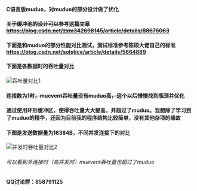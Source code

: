 #### C语言版muduo，对muduo的部分设计做了优化
#### ~~关于缓冲池的设计可以参考这篇文章 https://blog.csdn.net/zxm342698145/article/details/88676063~~

#### 下面是和muduo的部分性能对比测试，测试标准参考陈硕大佬自己的标准 https://blog.csdn.net/solstice/article/details/5864889 


#### 下面是各数据时的吞吐量对比
![吞吐量对比1](https://upload-images.jianshu.io/upload_images/9444378-b2ae69351584481a.png?imageMogr2/auto-orient/strip%7CimageView2/2/w/1240)

#### ~~连接数为1时，muevent吞吐量没有muduo高，这个以后慢慢找到瓶颈并优化~~

#### 通过使用环形缓冲区，使得吞吐量大大提高，并超过了muduo。我想除了学习到了muduo的精华，还因为目前我的程序结构比较简单，没有其他杂项的缘故

#### 下图是发送数据量为16384B，不同并发连接下的对比
![并发时吞吐量对比2](https://upload-images.jianshu.io/upload_images/9444378-63e04366068867a7.png?imageMogr2/auto-orient/strip%7CimageView2/2/w/1240)

###### 可以看到多连接时（高并发时）muevent吞吐量也超过了muduo


#### QQ讨论群：858791125
